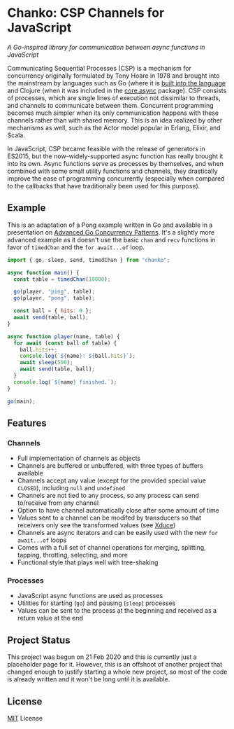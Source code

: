 # Chanko: CSP Channels for JavaScript

*A Go-inspired library for communication between async functions in JavaScript*

Communicating Sequential Processes (CSP) is a mechanism for concurrency originally formulated by Tony Hoare in 1978 and brought into the mainstream by languages such as Go (where it is [built into the language][1] and Clojure (when it was included in the [core.async][2] package). CSP consists of processes, which are single lines of execution not dissimilar to threads, and channels to communicate between them. Concurrent programming becomes much simpler when its only communication happens with these channels rather than with shared memory. This is an idea realized by other mechanisms as well, such as the Actor model popular in Erlang, Elixir, and Scala.

In JavaScript, CSP became feasible with the release of generators in ES2015, but the now-widely-supported async function has really brought it into its own. Async functions serve as processes by themselves, and when combined with some small utility functions and channels, they drastically improve the ease of programming concurrently (especially when compared to the callbacks that have traditionally been used for this purpose).

## Example

This is an adaptation of a Pong example written in Go and available in a presentation on [Advanced Go Concurrency Patterns][5]. It's a slightly more advanced example as it doesn't use the basic `chan` and `recv` functions in favor of `timedChan` and the `for await...of` loop.

```javascript
import { go, sleep, send, timedChan } from "chanko";

async function main() {
  const table = timedChan(10000);

  go(player, "ping", table);
  go(player, "pong", table);

  const ball = { hits: 0 };
  await send(table, ball);
}

async function player(name, table) {
  for await (const ball of table) {
    ball.hits++;
    console.log(`${name}: ${ball.hits}`);
    await sleep(500);
    await send(table, ball);
  }
  console.log(`${name} finished.`);
}

go(main);
```

## Features

### Channels
- Full implementation of channels as objects
- Channels are buffered or unbuffered, with three types of buffers available
- Channels accept any value (except for the provided special value `CLOSED`), including `null` and `undefined`
- Channels are not tied to any process, so any process can send to/receive from any channel
- Option to have channel automatically close after some amount of time
- Values sent to a channel can be modifed by transducers so that receivers only see the transformed values (see [Xduce][3])
- Channels are async iterators and can be easily used with the new `for await...of` loops
- Comes with a full set of channel operations for merging, splitting, tapping, throtting, selecting, and more
- Functional style that plays well with tree-shaking

### Processes
- JavaScript async functions are used as processes
- Utilities for starting (`go`) and pausing (`sleep`) processes
- Values can be sent to the process at the beginning and received as a return value at the end

## Project Status

This project was begun on 21 Feb 2020 and this is currently just a placeholder page for it. However, this is an offshoot of another project that changed enough to justify starting a whole new project, so most of the code is already written and it won't be long until it is available.

## License


[MIT][4] License

[1]: https://tour.golang.org/concurrency/1
[2]: http://clojure.github.io/core.async
[3]: https://barandis.github.io/xduce
[4]: https://raw.githubusercontent.com/Barandis/chanko/master/LICENSE
[5]: https://talks.golang.org/2013/advconc.slide#6

